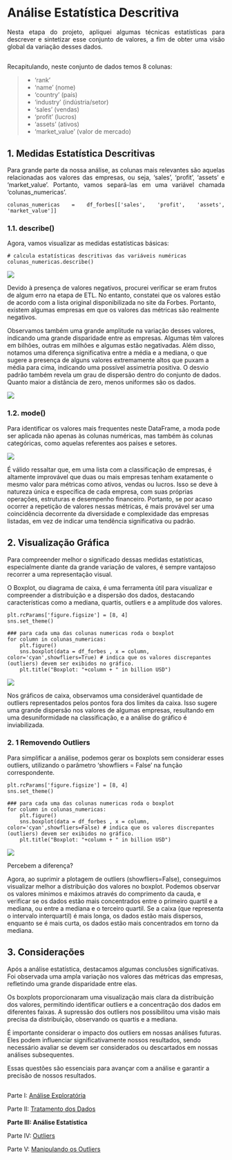 # Análise Estatística Descritiva

<div align="justify">

Nesta etapa do projeto, apliquei algumas técnicas estatísticas para descrever e sintetizar esse conjunto de valores, a fim de obter uma visão global da variação desses dados.

##
Recapitulando, neste conjunto de dados temos 8 colunas:

> - ‘rank’
> - ‘name’ (nome)
> - ‘country’ (país)
> - ‘industry’ (indústria/setor)
> - ‘sales’ (vendas)
> - ‘profit’ (lucros)
> - ‘assets’ (ativos)
> - ‘market_value’ (valor de mercado)

## 1. Medidas Estatística Descritivas

Para grande parte da nossa análise, as colunas mais relevantes são aquelas relacionadas aos valores das empresas, ou seja, ‘sales’, ‘profit’, ‘assets’ e ‘market_value’. Portanto, vamos separá-las em uma variável chamada ‘colunas_numericas’.

```
colunas_numericas = df_forbes[['sales', 'profit', 'assets', 'market_value']]
```

### 1.1. describe()

Agora, vamos visualizar as medidas estatísticas básicas:

```
# calcula estatísticas descritivas das variáveis numéricas
colunas_numericas.describe()
```
</div><div aling="center">
    
![](imagens/estatistica/describe.png)

</div><div aling="justify">

Devido à presença de valores negativos, procurei verificar se eram frutos de algum erro na etapa de ETL. No entanto, constatei que os valores estão de acordo com a lista original disponibilizada no site da Forbes. Portanto, existem algumas empresas em que os valores das métricas são realmente negativos.

Observamos também uma grande amplitude na variação desses valores, indicando uma grande disparidade entre as empresas. Algumas têm valores em bilhões, outras em milhões e algumas estão negativadas. Além disso, notamos uma diferença significativa entre a média e a mediana, o que sugere a presença de alguns valores extremamente altos que puxam a média para cima, indicando uma possível assimetria positiva. O desvio padrão também revela um grau de dispersão dentro do conjunto de dados. Quanto maior a distância de zero, menos uniformes são os dados.

</div><div aling="center">
    
![](imagens/estatistica/agg.png)

</div><div aling="justify">
    
### 1.2. mode()

Para identificar os valores mais frequentes neste DataFrame, a moda pode ser aplicada não apenas às colunas numéricas, mas também às colunas categóricas, como aquelas referentes aos países e setores.

</div><div aling="center">
    
![](imagens/estatistica/mode.png)

</div><div aling="justify">
    
É válido ressaltar que, em uma lista com a classificação de empresas, é altamente improvável que duas ou mais empresas tenham exatamente o mesmo valor para métricas como ativos, vendas ou lucros. Isso se deve à natureza única e específica de cada empresa, com suas próprias operações, estruturas e desempenho financeiro. Portanto, se por acaso ocorrer a repetição de valores nessas métricas, é mais provável ser uma coincidência decorrente da diversidade e complexidade das empresas listadas, em vez de indicar uma tendência significativa ou padrão.

## 2. Visualização Gráfica

Para compreender melhor o significado dessas medidas estatísticas, especialmente diante da grande variação de valores, é sempre vantajoso recorrer a uma representação visual.

O Boxplot, ou diagrama de caixa, é uma ferramenta útil para visualizar e compreender a distribuição e a dispersão dos dados, destacando características como a mediana, quartis, outliers e a amplitude dos valores.

```
plt.rcParams['figure.figsize'] = [8, 4]
sns.set_theme()

### para cada uma das colunas numericas roda o boxplot
for column in colunas_numericas:
    plt.figure()
    sns.boxplot(data = df_forbes , x = column, color='cyan',showfliers=True) # indica que os valores discrepantes (outliers) devem ser exibidos no gráfico.
    plt.title("Boxplot: "+column + " in billion USD")
```
</div><div aling="center">
    
![](imagens/estatistica/plot_com_outlier.png)

</div><div aling="justify">
    
Nos gráficos de caixa, observamos uma considerável quantidade de outliers representados pelos pontos fora dos limites da caixa. Isso sugere uma grande dispersão nos valores de algumas empresas, resultando em uma desuniformidade na classificação, e a análise do gráfico é inviabilizada.

### 2. 1 Removendo Outliers

Para simplificar a análise, podemos gerar os boxplots sem considerar esses outliers, utilizando o parâmetro ‘showfliers = False’ na função correspondente.

```
plt.rcParams['figure.figsize'] = [8, 4]
sns.set_theme()

### para cada uma das colunas numericas roda o boxplot
for column in colunas_numericas:
    plt.figure()
    sns.boxplot(data = df_forbes , x = column, color='cyan',showfliers=False) # indica que os valores discrepantes (outliers) devem ser exibidos no gráfico.
    plt.title("Boxplot: "+column + " in billion USD")
```
</div><div aling="center">
    
![](imagens/estatistica/plot_sem_outlier.png)

</div><div aling="justify">
    
Percebem a diferença?

Agora, ao suprimir a plotagem de outliers (showfliers=False), conseguimos visualizar melhor a distribuição dos valores no boxplot. Podemos observar os valores mínimos e máximos através do comprimento da cauda, e verificar se os dados estão mais concentrados entre o primeiro quartil e a mediana, ou entre a mediana e o terceiro quartil. Se a caixa (que representa o intervalo interquartil) é mais longa, os dados estão mais dispersos, enquanto se é mais curta, os dados estão mais concentrados em torno da mediana.

## 3. Considerações
Após a análise estatística, destacamos algumas conclusões significativas. Foi observada uma ampla variação nos valores das métricas das empresas, refletindo uma grande disparidade entre elas.

Os boxplots proporcionaram uma visualização mais clara da distribuição dos valores, permitindo identificar outliers e a concentração dos dados em diferentes faixas. A supressão dos outliers nos possibilitou uma visão mais precisa da distribuição, observando os quartis e a mediana.

É importante considerar o impacto dos outliers em nossas análises futuras. Eles podem influenciar significativamente nossos resultados, sendo necessário avaliar se devem ser considerados ou descartados em nossas análises subsequentes.

Essas questões são essenciais para avançar com a análise e garantir a precisão de nossos resultados.

##

Parte I: [Análise Exploratória](analise_exploratoria.md)

Parte II: [Tratamento dos Dados](tratamento.md)

**Parte III: Análise Estatística**

Parte IV: [Outliers](outliers.md)

Parte V: [Manipulando os Outliers](manipulacao_outliers.md)

</div>
